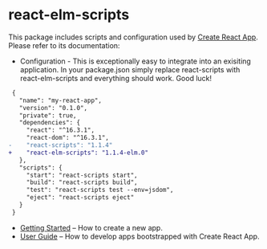 # react-elm-scripts


This package includes scripts and configuration used by [Create React App](https://github.com/facebookincubator/create-react-app).<br>
Please refer to its documentation:

* Configuration  - This is exceptionally easy to integrate into an exisiting application. In your package.json simply replace react-scripts with react-elm-scripts and everything should work. Good luck!

```diff
 {
   "name": "my-react-app",
   "version": "0.1.0",
   "private": true,
   "dependencies": {
     "react": "^16.3.1",
     "react-dom": "^16.3.1",
-    "react-scripts": "1.1.4"
+    "react-elm-scripts": "1.1.4-elm.0"
   },
   "scripts": {
     "start": "react-scripts start",
     "build": "react-scripts build",
     "test": "react-scripts test --env=jsdom",
     "eject": "react-scripts eject"
   }
 }
```


* [Getting Started](https://github.com/facebookincubator/create-react-app/blob/master/README.md#getting-started) – How to create a new app.
* [User Guide](https://github.com/facebookincubator/create-react-app/blob/master/packages/react-scripts/template/README.md) – How to develop apps bootstrapped with Create React App.
